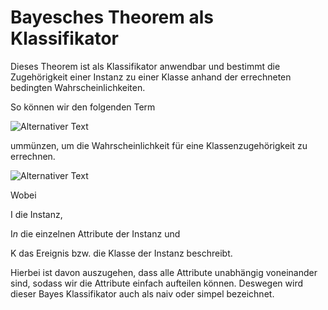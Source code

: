 # Bayesches Theorem als Klassifikator

Dieses Theorem ist als Klassifikator anwendbar und bestimmt die Zugehörigkeit einer Instanz zu einer Klasse anhand der errechneten bedingten Wahrscheinlichkeiten.


So können wir den folgenden Term 

![Alternativer Text](https://www.zahlen-kern.de/editor/equations/edo5.png)
<!--- Latex Code:
P(A|B) = \frac{ P(B|A) * P(A) }{ P(B) }
-->

ummünzen, um die Wahrscheinlichkeit für eine Klassenzugehörigkeit zu errechnen.

![Alternativer Text](https://www.zahlen-kern.de/editor/equations/ednt.png)
<!--- Latex Code:
P(K|I) = \frac{ P( I _{ 1 }|K) * P( I _{ 2 }|K) * ... * P( I _{ n }|K) *  P(K)}{ P(I) }
-->

Wobei 

I die Instanz, 

I*n* die einzelnen Attribute der Instanz und
 
K das Ereignis bzw. die Klasse der Instanz beschreibt.

Hierbei ist davon auszugehen, dass alle Attribute unabhängig voneinander sind, sodass wir die Attribute einfach aufteilen können.
Deswegen wird dieser Bayes Klassifikator auch als naiv oder simpel bezeichnet. 
